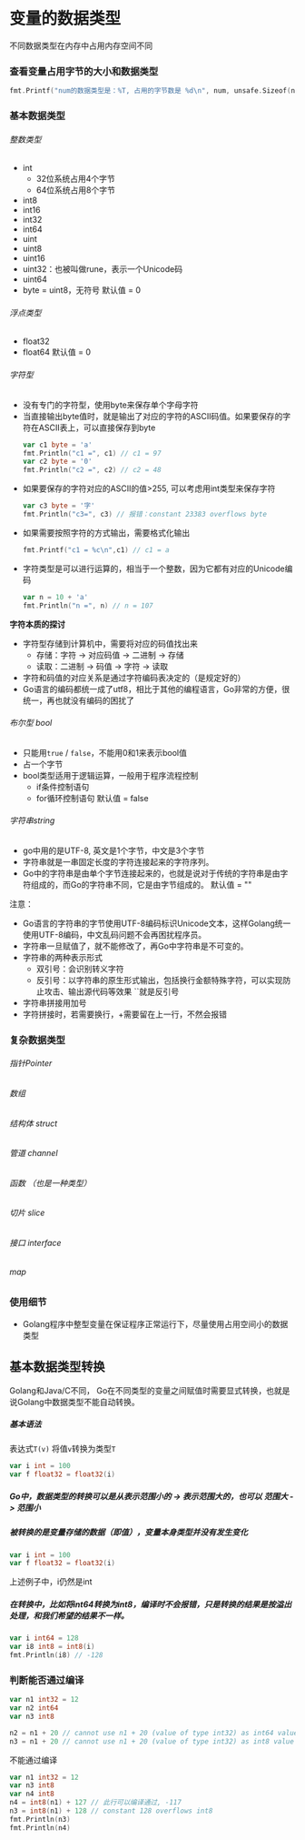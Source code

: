 # 变量的数据类型
不同数据类型在内存中占用内存空间不同

### 查看变量占用字节的大小和数据类型
```go
fmt.Printf("num的数据类型是：%T, 占用的字节数是 %d\n", num, unsafe.Sizeof(num))
```

### 基本数据类型

###### 整数类型
- int
    - 32位系统占用4个字节
    - 64位系统占用8个字节
- int8
- int16
- int32
- int64
- uint
- uint8
- uint16
- uint32：也被叫做rune，表示一个Unicode码
- uint64
- byte = uint8，无符号
默认值 = 0

###### 浮点类型
- float32
- float64
默认值 = 0

###### 字符型
- 没有专门的字符型，使用byte来保存单个字母字符
- 当直接输出byte值时，就是输出了对应的字符的ASCII码值。如果要保存的字符在ASCII表上，可以直接保存到byte
    ```go
    var c1 byte = 'a'
	fmt.Println("c1 =", c1) // c1 = 97
	var c2 byte = '0'
	fmt.Println("c2 =", c2) // c2 = 48
    ```
- 如果要保存的字符对应的ASCII的值>255, 可以考虑用int类型来保存字符
    ```go
    var c3 byte = '字'
	fmt.Println("c3=", c3) // 报错：constant 23383 overflows byte
    ```
- 如果需要按照字符的方式输出，需要格式化输出
    ```go
    fmt.Printf("c1 = %c\n",c1) // c1 = a
    ```
- 字符类型是可以进行运算的，相当于一个整数，因为它都有对应的Unicode编码
    ```go
    var n = 10 + 'a'
	fmt.Println("n =", n) // n = 107
    ```
**字符本质的探讨**
- 字符型存储到计算机中，需要将对应的码值找出来
    - 存储：字符 -> 对应码值 -> 二进制 -> 存储
    - 读取：二进制 -> 码值 -> 字符 -> 读取
- 字符和码值的对应关系是通过字符编码表决定的（是规定好的）
- Go语言的编码都统一成了utf8，相比于其他的编程语言，Go非常的方便，很统一，再也就没有编码的困扰了


###### 布尔型 bool
- 只能用`true` / `false`，不能用0和1来表示bool值
- 占一个字节
- bool类型适用于逻辑运算，一般用于程序流程控制
    - if条件控制语句
    - for循环控制语句
默认值 = false

###### 字符串string
- go中用的是UTF-8, 英文是1个字节，中文是3个字节
- 字符串就是一串固定长度的字符连接起来的字符序列。
- Go中的字符串是由单个字节连接起来的，也就是说对于传统的字符串是由字符组成的，而Go的字符串不同，它是由字节组成的。
默认值 = ""

注意：
- Go语言的字符串的字节使用UTF-8编码标识Unicode文本，这样Golang统一使用UTF-8编码，中文乱码问题不会再困扰程序员。
- 字符串一旦赋值了，就不能修改了，再Go中字符串是不可变的。
- 字符串的两种表示形式
    - 双引号：会识别转义字符
    - 反引号：以字符串的原生形式输出，包括换行金额特殊字符，可以实现防止攻击、输出源代码等效果
        ``就是反引号
- 字符串拼接用加号
- 字符拼接时，若需要换行，+需要留在上一行，不然会报错    

### 复杂数据类型
###### 指针Pointer

###### 数组

###### 结构体 struct

###### 管道 channel

###### 函数 （也是一种类型）

###### 切片 slice

###### 接口 interface

###### map


### 使用细节
- Golang程序中整型变量在保证程序正常运行下，尽量使用占用空间小的数据类型


## 基本数据类型转换
Golang和Java/C不同， Go在不同类型的变量之间赋值时需要显式转换，也就是说Golang中数据类型不能自动转换。

##### 基本语法
表达式`T(v)` 将值`v`转换为类型`T`
```go
var i int = 100
var f float32 = float32(i)
```

##### Go中，数据类型的转换可以是从表示范围小的 -> 表示范围大的，也可以 范围大 -> 范围小

##### 被转换的是变量存储的数据（即值），变量本身类型并没有发生变化
```go
var i int = 100
var f float32 = float32(i)
```
上述例子中，i仍然是int

#####  在转换中，比如将int64转换为int8，编译时不会报错，只是转换的结果是按溢出处理，和我们希望的结果不一样。
```go
var i int64 = 128
var i8 int8 = int8(i)
fmt.Println(i8) // -128
```

### 判断能否通过编译
```go
var n1 int32 = 12
var n2 int64
var n3 int8

n2 = n1 + 20 // cannot use n1 + 20 (value of type int32) as int64 value in assignment compiler (IncompatibleAssign)
n3 = n1 + 20 // cannot use n1 + 20 (value of type int32) as int8 value in assignment compiler (IncompatibleAssign)
```
不能通过编译

```go
var n1 int32 = 12
var n3 int8
var n4 int8
n4 = int8(n1) + 127 // 此行可以编译通过, -117
n3 = int8(n1) + 128 // constant 128 overflows int8
fmt.Println(n3)
fmt.Println(n4)
```
